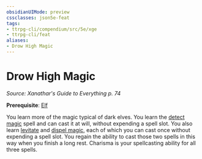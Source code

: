 ```yaml
---
obsidianUIMode: preview
cssclasses: json5e-feat
tags:
- ttrpg-cli/compendium/src/5e/xge
- ttrpg-cli/feat
aliases:
- Drow High Magic
---
```

# Drow High Magic
*Source: Xanathar's Guide to Everything p. 74*  

**Prerequisite**: [Elf](/3-Mechanics/CLI/races/elf-xphb.md)

You learn more of the magic typical of dark elves. You learn the [detect magic](/3-Mechanics/CLI/spells/detect-magic-xphb.md) spell and can cast it at will, without expending a spell slot. You also learn [levitate](/3-Mechanics/CLI/spells/levitate-xphb.md) and [dispel magic](/3-Mechanics/CLI/spells/dispel-magic-xphb.md), each of which you can cast once without expending a spell slot. You regain the ability to cast those two spells in this way when you finish a long rest. Charisma is your spellcasting ability for all three spells.